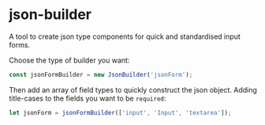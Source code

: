 # json-builder
A tool to create json type components for quick and standardised input forms.

Choose the type of builder you want:

```js
const jsonFormBuilder = new JsonBuilder('jsonForm');
```

Then add an array of field types to quickly construct the json object. Adding title-cases to the fields you want to be `required`:

```js
let jsonForm = jsonFormBuilder(['input', 'Input', 'textarea']);
```
